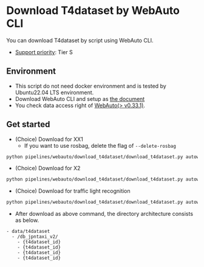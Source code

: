 # Download T4dataset by WebAuto CLI

You can download T4dataset by script using WebAuto CLI.

- [Support priority](https://github.com/tier4/autoware-ml/blob/main/docs/design/autoware_ml_design.md#support-priority): Tier S

## Environment

- This script do not need docker environment and is tested by Ubuntu22.04 LTS environment.
- Download WebAuto CLI and setup as [the document](https://docs.web.auto/en/developers-guides/quick-start)
- You check data access right of [WebAuto(> v0.33.1)](https://docs.web.auto/en/user-manuals/).

## Get started

- (Choice) Download for XX1
  - If you want to use rosbag, delete the flag of `--delete-rosbag`

```sh
python pipelines/webauto/download_t4dataset/download_t4dataset.py autoware_ml/configs/detection3d/dataset/t4dataset/db_jpntaxi_v2.yaml --output ./data/t4dataset/ --project-id prd_jt --delete-rosbag
```

- (Choice) Download for X2

```sh
python pipelines/webauto/download_t4dataset/download_t4dataset.py autoware_ml/configs/detection3d/dataset/t4dataset/db_j6_v1.yaml --output ./data/t4dataset/ --project-id x2_dev --delete-rosbag
```

- (Choice) Download for traffic light recognition

```sh
python pipelines/webauto/download_t4dataset/download_t4dataset.py autoware_ml/configs/detection2d/dataset/t4dataset/tlr_v1_0_xx1.yaml --output ./data/t4dataset/ --project-id prd_jt --delete-rosbag
```

- After download as above command, the directory architecture consists as below.

```
- data/t4dataset
  - /db_jpntaxi_v2/
    - {t4dataset_id}
    - {t4dataset_id}
    - {t4dataset_id}
    - {t4dataset_id}
```
